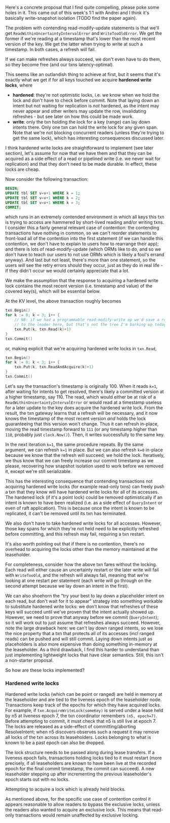 Here's a concrete proposal that I find quite compelling, please poke some holes in it. This came out of this week's 1:1 with Andrei and I think it's basically write-snapshot isolation (TODO find the paper again).

The problem with contending read-modify-update statements is that we'll get `ReadWithinUncertaintyIntervalError` and `WriteTooOldError`. We get the former if we're reading at a timestamp that's lower than the most recent version of the key. We get the latter when trying to write at such a timestamp. In both cases, a refresh will fail.

If we can make refreshes always succeed, we don't even have to do them, so they become free (and our txns latency-optimal).

This seems like an outlandish thing to achieve at first, but it seems that it's exactly what we get if for all keys touched we acquire **hardened write locks**, where

- **hardened**: they're not optimistic locks, i.e. we know when we hold the lock and don't have to check before commit. Note that laying down an intent but not waiting for replication is *not* hardened, as the intent may never appear and other writers may update the row, invalidating refreshes - but see later on how this could be made work.
- **write**: only the txn holding the lock for a key (range) can lay down intents there. Only one txn can hold the write lock for any given span. Note that we're not blocking concurrent readers (unless they're trying to get the same lock), which has interesting consequences discussed later.

I think hardened write locks are straightforward to implement (see later section), let's assume for now that we have them and that they can be acquired as a side effect of a read or pipelined write (i.e. we never wait for replication) and that they don't need to be made durable. In effect, these locks are cheap.

Now consider the following transaction:

```sql
BEGIN;
UPDATE tbl SET v=v+1 WHERE k = 1;
UPDATE tbl SET v=v+1 WHERE k = 2;
UPDATE tbl SET v=v+1 WHERE k = 3;
COMMIT;
```

which runs in an extremely contended environment in which all keys this txn is trying to access are hammered by short-lived reading and/or writing txns. I consider this a fairly general relevant case of contention: the contending transactions have nothing in common, so we can't reorder statements to front-load all of the contention into the first statement (if we can handle this contention, we don't have to explain to users how to rearrange their app); and there is lots of read-modify-update (which ORMs like to do, and so we don't have to teach our users to not use ORMs which is likely a fool's errand anyway). And last but not least, there's more than one statement, so the users *will* see the retry errors should they occur, just as they do in real life - if they didn't occur we would certainly appreciate that a lot.

We make the assumption that the response to acquiring a hardened write lock contains the most recent version (i.e. timestamp and value) of the covered key(s), which will be essential below.

At the KV level, the above transaction roughly becomes

```go
txn.Begin()
for k := 0; k < 3; i++ {
    // NB: if we had a programmable read-modify-write op we'd save a round-trip
    // to the leader here, but that's not the tree I'm barking up today.
    txn.Put(k, txn.Read(k)+1)
}
txn.Commit()
```

or, making explicit that we're acquiring hardened write locks in `txn.Read`,

```go
txn.Begin()
for k := 0; k < 3; i++ {
    txn.Put(k, txn.ReadAndAcquire(k)+1)
}
txn.Commit()
```

Let's say the transaction's timestamp is originally 100. When it reads `k=1`, after waiting for intents to get resolved, there's likely a committed version at a higher timestamp, say 110. The read, which would either be at risk of a `ReadWithinUncertaintyIntervalError` or would read at a timestamp useless for a later update to the key does acquire the hardened write lock. From the result, the txn gateway learns that a refresh will be necessary, and it now knows the timestamp of the most recent version *and* holds the lock guaranteeing that this version won't change. Thus it can refresh in-place, moving the read timestamp forward to `111` (or any timestamp higher than `110`, probably just `clock.Now()`). Then, it writes successfully to the same key.

In the next iteration `k=1`, the same procedure repeats. By the same argument, we can refresh `k=1` in place. But we can also refresh `k=0` in-place because we know that the refresh will succeed; we hold the lock. Iteratively, we thus know that we can freely increase our commit timestamp as we please, recovering how snapshot isolation used to work before we removed it, except we're still serializable.

This has the interesting consequence that contending transactions not acquiring hardened write locks (for example read-only txns) can freely push a txn that they know will have hardened write locks for all of its accesses.
The hardened lock (if it's a point lock) could be removed optimistically if an intent is known to have been realized (i.e. as a side effect of `QueryIntent` or even of raft application). This is because once the intent is known to be replicated, it can't be removed until its txn has terminated.

We also don't have to take hardened write locks for all accesses. However, those key spans for which they're not held need to be explicitly refreshed before committing, and this refresh may fail, requiring a txn restart.

It's also worth pointing out that if there is no contention, there's no overhead to acquiring the locks other than the memory maintained at the leaseholder.

For completeness, consider how the above txn fares without the locking. Each read will either cause an uncertainty restart or the later write will fail with `WriteTooOld`, and the refresh will always fail, meaning that we're looking at one restart per statement (each write will go through on the second attempt because we lay down an intent in the first).

We can also shoehorn the "try your best to lay down a placeholder intent on each read, but don't wait for it to appear" strategy into something workable to substitute hardened write locks: we don't know that refreshes of these keys will succeed until we've proven that the intent actually showed up. However, we need to prove that anyway before we commit (`QueryIntent`); so it will work out to just assume that refreshes always succeed. However, note the large drawback here: we can't lay down ranged intents, so we lose the nice property that a txn that protects all of its accesses (incl ranged reads) can be pushed and will still commit. Laying down intents just as placeholders is also more expensive than doing something in-memory at the leaseholder. As a third drawback, I find this harder to understand than just implementing lightweight locks that have clear semantics. Still, this isn't a non-starter proposal.

So how are these locks implemented?

### Hardened write locks

Hardened write locks (which can be point or ranged) are held in memory at the leaseholder and are tied to the liveness epoch of the leaseholder node. Transactions keep track of the epochs for which they have acquired locks. For example, if `txn.AcquireWriteLock(someKey)` is served under a lease held by n5 at liveness epoch 7, the txn coordinator remembers `(n5, epoch=7)`. Before attempting to commit, it must check that n5 is still live at epoch 7. The locks are released as a side-effect of committing/aborting ResolveIntent; when n5 discovers observes such a request it may remove all locks of the txn across its leaseholders. Locks belonging to what is known to be a past epoch can also be dropped.

The lock structure needs to be passed along during lease transfers. If a liveness epoch fails, transactions holding locks tied to it must restart (more precisely, if all leaseholders are known to have been live at the recorded epoch for the final commit timestamp, the commit can succeed). A new leaseholder stepping up after incrementing the previous leaseholder's epoch starts out with no locks.

Attempting to acquire a lock which is already held blocks.

As mentioned above, for the specific use case of contention control it appears reasonable to allow readers to bypass the exclusive locks, unless the readers also wanted to acquire an exclusive lock. This means that read-only transactions would remain unaffected by exclusive locking.
